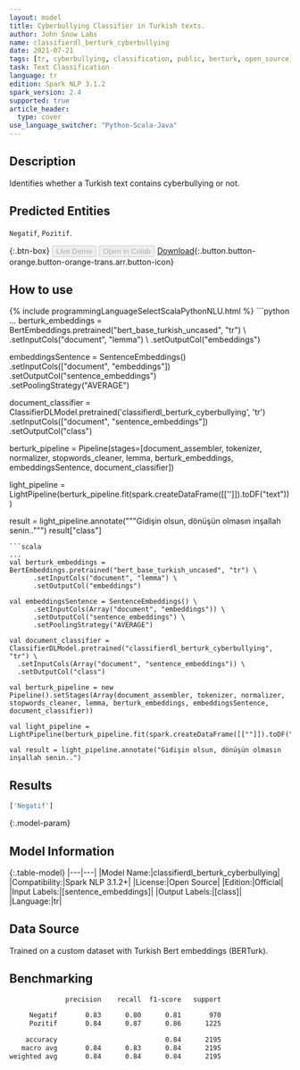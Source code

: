 ```yaml
---
layout: model
title: Cyberbullying Classifier in Turkish texts.
author: John Snow Labs
name: classifierdl_berturk_cyberbullying
date: 2021-07-21
tags: [tr, cyberbullying, classification, public, berturk, open_source]
task: Text Classification
language: tr
edition: Spark NLP 3.1.2
spark_version: 2.4
supported: true
article_header:
  type: cover
use_language_switcher: "Python-Scala-Java"
---
```


## Description

Identifies whether a Turkish text contains cyberbullying or not.

## Predicted Entities

`Negatif`, `Pozitif`.

{:.btn-box}
<button class="button button-orange" disabled>Live Demo</button>
<button class="button button-orange" disabled>Open in Colab</button>
[Download](https://s3.amazonaws.com/auxdata.johnsnowlabs.com/public/models/classifierdl_berturk_cyberbullying_tr_3.1.2_2.4_1626884209141.zip){:.button.button-orange.button-orange-trans.arr.button-icon}

## How to use



<div class="tabs-box" markdown="1">
{% include programmingLanguageSelectScalaPythonNLU.html %}
```python
...
berturk_embeddings = BertEmbeddings.pretrained("bert_base_turkish_uncased", "tr") \
      .setInputCols("document", "lemma") \
      .setOutputCol("embeddings")

embeddingsSentence = SentenceEmbeddings() \
      .setInputCols(["document", "embeddings"]) \
      .setOutputCol("sentence_embeddings") \
      .setPoolingStrategy("AVERAGE")

document_classifier = ClassifierDLModel.pretrained('classifierdl_berturk_cyberbullying', 'tr') \
  .setInputCols(["document", "sentence_embeddings"]) \
  .setOutputCol("class")

berturk_pipeline = Pipeline(stages=[document_assembler, tokenizer, normalizer, stopwords_cleaner, lemma, berturk_embeddings, embeddingsSentence, document_classifier])

light_pipeline = LightPipeline(berturk_pipeline.fit(spark.createDataFrame([['']]).toDF("text")))

result = light_pipeline.annotate("""Gidişin olsun, dönüşün olmasın inşallah senin..""")
result["class"]
```
```scala
...
val berturk_embeddings = BertEmbeddings.pretrained("bert_base_turkish_uncased", "tr") \
      .setInputCols("document", "lemma") \
      .setOutputCol("embeddings")

val embeddingsSentence = SentenceEmbeddings() \
      .setInputCols(Array("document", "embeddings")) \
      .setOutputCol("sentence_embeddings") \
      .setPoolingStrategy("AVERAGE")

val document_classifier = ClassifierDLModel.pretrained("classifierdl_berturk_cyberbullying", "tr") \
  .setInputCols(Array("document", "sentence_embeddings")) \
  .setOutputCol("class")

val berturk_pipeline = new Pipeline().setStages(Array(document_assembler, tokenizer, normalizer, stopwords_cleaner, lemma, berturk_embeddings, embeddingsSentence, document_classifier))

val light_pipeline = LightPipeline(berturk_pipeline.fit(spark.createDataFrame([[""]]).toDF("text")))

val result = light_pipeline.annotate("Gidişin olsun, dönüşün olmasın inşallah senin..")
```
</div>

## Results

```bash
['Negatif']
```

{:.model-param}
## Model Information

{:.table-model}
|---|---|
|Model Name:|classifierdl_berturk_cyberbullying|
|Compatibility:|Spark NLP 3.1.2+|
|License:|Open Source|
|Edition:|Official|
|Input Labels:|[sentence_embeddings]|
|Output Labels:|[class]|
|Language:|tr|

## Data Source

Trained on a custom dataset with Turkish Bert embeddings (BERTurk).

## Benchmarking

```bash
              precision    recall  f1-score   support

     Negatif       0.83      0.80      0.81       970
     Pozitif       0.84      0.87      0.86      1225

    accuracy                           0.84      2195
   macro avg       0.84      0.83      0.84      2195
weighted avg       0.84      0.84      0.84      2195
```